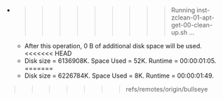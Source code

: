 * >>>>>>>>> Running inst-zclean-01-apt-get-00-clean-up.sh ...
  * After this operation, 0 B of additional disk space will be used.
<<<<<<< HEAD
  * Disk size = 6136908K. Space Used = 52K. Runtime = 00:00:01:05.
=======
  * Disk size = 6226784K. Space Used = 8K. Runtime = 00:00:01:49.
>>>>>>> refs/remotes/origin/bullseye

